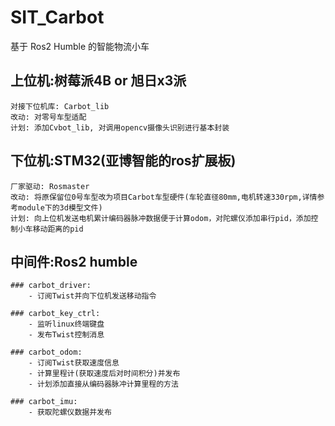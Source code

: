 # SIT_Carbot
基于 Ros2 Humble 的智能物流小车

## 上位机:树莓派4B or 旭日x3派
    对接下位机库: Carbot_lib
    改动: 对零号车型适配
    计划: 添加Cvbot_lib, 对调用opencv摄像头识别进行基本封装

## 下位机:STM32(亚博智能的ros扩展板)
    厂家驱动: Rosmaster
    改动: 将原保留位0号车型改为项目Carbot车型硬件(车轮直径80mm,电机转速330rpm,详情参考module下的3d模型文件) 
    计划: 向上位机发送电机累计编码器脉冲数据便于计算odom，对陀螺仪添加串行pid，添加控制小车移动距离的pid

## 中间件:Ros2 humble
    ### carbot_driver: 
        - 订阅Twist并向下位机发送移动指令

    ### carbot_key_ctrl:
        - 监听linux终端键盘
        - 发布Twist控制消息

    ### carbot_odom: 
        - 订阅Twist获取速度信息
        - 计算里程计(获取速度后对时间积分)并发布
        - 计划添加直接从编码器脉冲计算里程的方法

    ### carbot_imu:
        - 获取陀螺仪数据并发布
